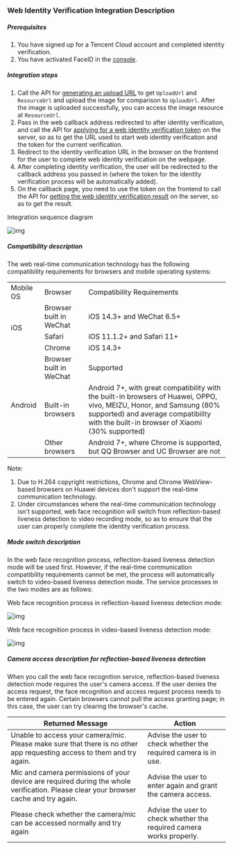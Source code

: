 

### Web Identity Verification Integration Description

##### Prerequisites

1. You have signed up for a Tencent Cloud account and completed identity verification.
2. You have activated FaceID in the [console](https://console.intl.cloud.tencent.com/faceid).

##### Integration steps

1. Call the API for [generating an upload URL](Generating-Upload-URL.md) to get `UploadUrl` and `ResourceUrl` and upload the image for comparison to `UploadUrl`. After the image is uploaded successfully, you can access the image resource at `ResourceUrl`.
2. Pass in the web callback address redirected to after identity verification, and call the API for [applying for a web identity verification token](applying-for-web-identity-verification-token.md) on the server, so as to get the URL used to start web identity verification and the token for the current verification.
3. Redirect to the identity verification URL in the browser on the frontend for the user to complete web identity verification on the webpage.
4. After completing identity verification, the user will be redirected to the callback address you passed in (where the token for the identity verification process will be automatically added).
5. On the callback page, you need to use the token on the frontend to call the API for [getting the web identity verification result](getting-web-identity-verification-result.md) on the server, so as to get the result.

Integration sequence diagram

![img](https://faceid-h5-1254418846.cos.ap-guangzhou.myqcloud.com/images/reflect-seq-chart.png)

##### Compatibility description

The web real-time communication technology has the following compatibility requirements for browsers and mobile operating systems:

<table>
	<tr><td>Mobile OS</td><td>Browser</td><td>Compatibility Requirements</td></tr>
	<tr ><td rowspan="3" style= "vertical-align: middle;">iOS</td><td>Browser built in WeChat</td><td>iOS 14.3+ and WeChat 6.5+</td></tr>
	<tr><td>Safari</td><td>iOS 11.1.2+ and Safari 11+</td></tr>
	<tr><td>Chrome</td><td>iOS 14.3+</td></tr>
	<tr><td rowspan="3" style= "vertical-align: middle;">Android</td><td>Browser built in WeChat</td><td>Supported</td></tr>
	<tr><td>Built-in browsers</td><td>Android 7+, with great compatibility with the built-in browsers of Huawei, OPPO, vivo, MEIZU, Honor, and Samsung (80% supported) and average compatibility with the built-in browser of Xiaomi (30% supported)</td></tr>
	<tr><td>Other browsers</td><td>Android 7+, where Chrome is supported, but QQ Browser and UC Browser are not</td></tr>
</table>

Note:

1. Due to H.264 copyright restrictions, Chrome and Chrome WebView-based browsers on Huawei devices don't support the real-time communication technology.
2. Under circumstances where the real-time communication technology isn't supported, web face recognition will switch from reflection-based liveness detection to video recording mode, so as to ensure that the user can properly complete the identity verification process.

##### Mode switch description

In the web face recognition process, reflection-based liveness detection mode will be used first. However, if the real-time communication compatibility requirements cannot be met, the process will automatically switch to video-based liveness detection mode. The service processes in the two modes are as follows:

Web face recognition process in reflection-based liveness detection mode:

![img](https://faceid-h5-1254418846.cos.ap-guangzhou.myqcloud.com/images/reflect-flow.png)

Web face recognition process in video-based liveness detection mode:

![img](https://faceid-h5-1254418846.cos.ap-guangzhou.myqcloud.com/images/silence-flow.png)

##### Camera access description for reflection-based liveness detection

When you call the web face recognition service, reflection-based liveness detection mode requires the user's camera access. If the user denies the access request, the face recognition and access request process needs to be entered again. Certain browsers cannot pull the access granting page; in this case, the user can try clearing the browser's cache.

| Returned Message                                                     | Action                             |
| ------------------------------------------------------------ | ------------------------------------ |
| Unable to access your camera/mic. Please make sure that there is no other app requesting access to them and try again. | Advise the user to check whether the required camera is in use. |
| Mic and camera permissions of your device are required during the whole verification. Please clear your browser cache and try again. | Advise the user to enter again and grant the camera access. |
| Please check whether the camera/mic can be accessed normally and try again | Advise the user to check whether the required camera works properly. |
